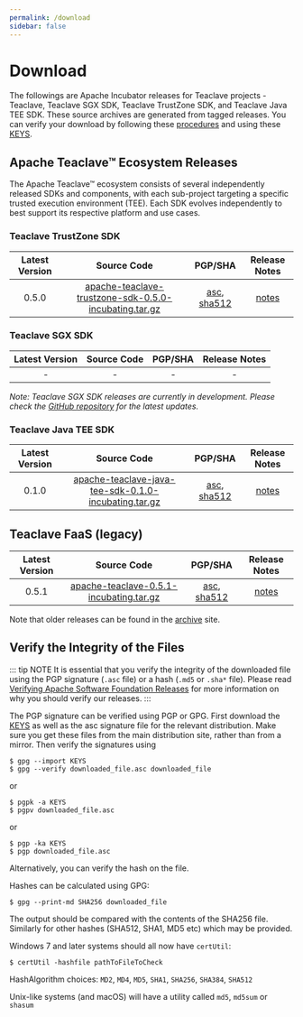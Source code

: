 ```yaml
---
permalink: /download
sidebar: false
---
```

# Download

The followings are Apache Incubator releases for Teaclave projects - Teaclave,
Teaclave SGX SDK, Teaclave TrustZone SDK, and Teaclave Java TEE SDK. These
source archives are generated from tagged releases. You can verify your download
by following these
[procedures](https://www.apache.org/info/verification.html) and using these
[KEYS](https://downloads.apache.org/incubator/teaclave/KEYS).

## Apache Teaclave™ Ecosystem Releases

The Apache Teaclave™ ecosystem consists of several independently released SDKs and components, 
with each sub-project targeting a specific trusted execution environment (TEE).
Each SDK evolves independently to best support its respective platform and use cases.

### Teaclave TrustZone SDK

| Latest Version | Source Code               | PGP/SHA | Release Notes |
|:-------:|:-------------------------:|:----:|:-------:|
| 0.5.0   | [apache-teaclave-trustzone-sdk-0.5.0-incubating.tar.gz](https://www.apache.org/dyn/closer.lua/incubator/teaclave/trustzone-sdk-0.5.0/apache-teaclave-trustzone-sdk-0.5.0-incubating.tar.gz?action=download) | [asc](https://downloads.apache.org/incubator/teaclave/trustzone-sdk-0.5.0/apache-teaclave-trustzone-sdk-0.5.0-incubating.tar.gz.asc), [sha512](https://downloads.apache.org/incubator/teaclave/trustzone-sdk-0.5.0/apache-teaclave-trustzone-sdk-0.5.0-incubating.tar.gz.sha512) | [notes](https://github.com/apache/teaclave-trustzone-sdk/releases/tag/v0.5.0) |

### Teaclave SGX SDK

| Latest Version | Source Code               | PGP/SHA | Release Notes |
|:-------:|:-------------------------:|:----:|:-------:|
| - | - | - | - |

*Note: Teaclave SGX SDK releases are currently in development. Please check the [GitHub repository](https://github.com/apache/teaclave-sgx-sdk) for the latest updates.*

### Teaclave Java TEE SDK

| Latest Version | Source Code               | PGP/SHA | Release Notes |
|:-------:|:-------------------------:|:----:|:-------:|
| 0.1.0 | [apache-teaclave-java-tee-sdk-0.1.0-incubating.tar.gz](https://www.apache.org/dyn/closer.lua/incubator/teaclave/java-tee-sdk-v0.1.0/apache-teaclave-java-tee-sdk-0.1.0-incubating.tar.gz?action=download) | [asc](https://downloads.apache.org/incubator/teaclave/java-tee-sdk-v0.1.0/apache-teaclave-java-tee-sdk-0.1.0-incubating.tar.gz.asc), [sha512](https://downloads.apache.org/incubator/teaclave/java-tee-sdk-v0.1.0/apache-teaclave-java-tee-sdk-0.1.0-incubating.tar.gz.sha512) | [notes](https://github.com/apache/teaclave-java-tee-sdk/releases/tag/v0.1.0) |

## Teaclave FaaS (legacy)

| Latest Version | Source Code               | PGP/SHA | Release Notes |
|:-------:|:-------------------------:|:-------:|:-------------:|
| 0.5.1   | [apache-teaclave-0.5.1-incubating.tar.gz](https://www.apache.org/dyn/closer.lua/incubator/teaclave/0.5.1/apache-teaclave-0.5.1-incubating.tar.gz?action=download)| [asc](https://downloads.apache.org/incubator/teaclave/0.5.1/apache-teaclave-0.5.1-incubating.tar.gz.asc), [sha512](https://downloads.apache.org/incubator/teaclave/0.5.1/apache-teaclave-0.5.1-incubating.tar.gz.sha512) | [notes](https://github.com/apache/teaclave/releases/tag/v0.5.1) |

Note that older releases can be found in the [archive](https://archive.apache.org/dist/incubator/teaclave/) site.

## Verify the Integrity of the Files

::: tip NOTE
It is essential that you verify the integrity of the downloaded file using the
PGP signature (`.asc` file) or a hash (`.md5` or `.sha*` file). Please read
[Verifying Apache Software Foundation Releases](https://www.apache.org/info/verification.html)
for more information on why you should verify our releases.
:::

The PGP signature can be verified using PGP or GPG. First download the
[KEYS](https://downloads.apache.org/incubator/teaclave/KEYS) as
well as the asc signature file for the relevant distribution. Make sure you get
these files from the main distribution site, rather than from a mirror. Then
verify the signatures using

```
$ gpg --import KEYS
$ gpg --verify downloaded_file.asc downloaded_file
```
or
```
$ pgpk -a KEYS
$ pgpv downloaded_file.asc
```
or
```
$ pgp -ka KEYS
$ pgp downloaded_file.asc
```
Alternatively, you can verify the hash on the file.

Hashes can be calculated using GPG:

```
$ gpg --print-md SHA256 downloaded_file
```

The output should be compared with the contents of the SHA256 file. Similarly
for other hashes (SHA512, SHA1, MD5 etc) which may be provided.

Windows 7 and later systems should all now have `certUtil`:

```
$ certUtil -hashfile pathToFileToCheck
```

HashAlgorithm choices: `MD2`, `MD4`, `MD5`, `SHA1`, `SHA256`, `SHA384`, `SHA512`

Unix-like systems (and macOS) will have a utility called `md5`, `md5sum` or `shasum`
